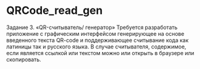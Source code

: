 # QRCode_read_gen

Задание 3. «QR-считыватель/ генератор»
Требуется разработать приложение с графическим интерфейсом генерирующее на основе введенного текста QR-code
и поддерживающее считывание кода как латиницы так и русского языка. В случае считывателя, содержимое, если 
является ссылкой или текстом можно или открыть в браузере или скопировать.
